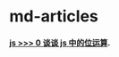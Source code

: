 # md-articles

#### [js >>> 0 谈谈 js 中的位运算](https://github.com/zhangporco/md-articles/blob/master/js/js%20%3E%3E%3E%200%20%E8%B0%88%E8%B0%88%20js%20%E4%B8%AD%E7%9A%84%E4%BD%8D%E8%BF%90%E7%AE%97.md).
